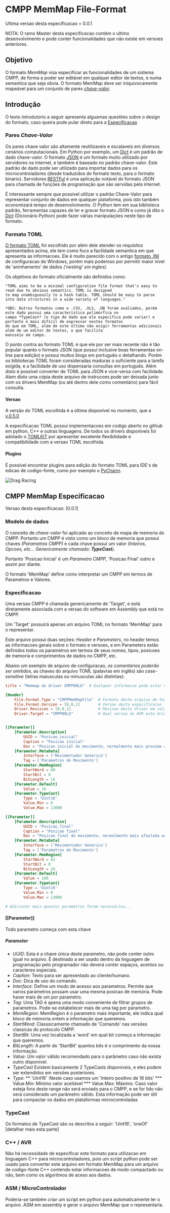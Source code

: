 # CMPP MemMap File-Format


Ultima versao desta especificacao = 0.0.1

NOTA: O ramo Master desta especificacao contém o ultimo desenvolvimento e pode conter funcionalidades que não existe
em versoes anteriores.

## Objetivo


O formato *MemMap* visa especificar as funcionalidades de um sistema CMPP, de forma a poder ser editável em qualquer
editor de textos, e numa semantica que seja obvia. O formato MemMap deve ser iniquivocamente mapeável para um
conjunto de pares [*chave-valor*][3].

[3]: https://en.wikipedia.org/wiki/Attribute%E2%80%93value_pair.


## Introdução

O texto introdutorio a seguir apresenta alguamas questões sobre o design do formato, caso queira pode pular direto para
a [Especificacao](#cmpp-memmap-especificacao)


### Pares *Chave-Valor*

Os pares chave valor são altamente reutilizaveis e escalaveis em diversos cenários computacionais. Em Python por exemplo,
um [Dict][1] é um padrão de dado chave-valor. O formato [JSON][2] é um formato muito utilizado por servidores na internet, e
também é baseado no padrão chave-valor. Este padrão de dado pode ser utilizado para importar dados para os
microcontroladores (desde traduzidos do formato texto, para o formato binario). Servidores [RESTFul][RESTFul] é uma aplicação
notável do formato JSON para chamada de funções de programação que são servidas pela internet.

É interessante sempre que possível utilizar o padrão Chave-Valor para representar conjunto de dados em qualquer plataforma,
pois isto também economizará tempo de desenvolvimento. O Python tem em sua biblioteca padrão, ferramentas capazes de
ler e gravar formato JSON e como já dito o [Dict][2] (Dicionário Python) pode fazer várias manipulações neste tipo de
formato.

[1]: https://docs.python.org/3/tutorial/datastructures.html#dictionaries
[2]: https://en.wikipedia.org/wiki/JSON
[RESTFul]: https://en.wikipedia.org/wiki/Representational_state_transfer



### Formato TOML


[O formato TOML][4] foi escolhido por além dele atender os requisitos apresentados acima, ele tem como foco a facilidade
semantica em que apresenta as informacoes. Ele é muito parecido com o antigo [formato .INI][5] de configuracao do Windows,
porém mais poderoso por permitir maior nível de 'aninhamento' de dados *('nesting' em ingles)*.


Os objetivos do formato oficialmente são definidos como:
```
"TOML aims to be a minimal configuration file format that's easy to read due to obvious semantics. TOML is designed
to map unambiguously to a hash table. TOML should be easy to parse into data structures in a wide variety of languages."
```

[4]: https://github.com/toml-lang/toml/tree/v0.5.0#user-content-table
[5]: https://en.wikipedia.org/wiki/INI_file

```
*OBS: Outros formatos como o .CSV, .XLS, .DB foram avaliados, porém este dado possui uma característica polimórfica no
campo *TypeCast* (o tipo de dado que ele especifica pode variar) e portanto é mais difícil de expressar nestes formatos
do que em TOML, além de este último não exigir ferramentas adicionais além de um editor de textos, o que facilita
manuseio em campo.
```

O ponto contra ao formato TOML é que ele por ser mais recente não é tão popular quanto o formato JSON (que possui
inclusive boas ferramentas on-line para edição) e possui muitos blogs em português o detalhando. Porém os bibliotecas
TOML foram consideradas maduras o suficiente para a tarefa exigida, e a facilidade de uso dispensaria consultas em
português. Além disto é possível converter de TOML para JSON e vice-versa com facilidade. Alem disto
uma cópia deste arquivo de instrucoes pode ser deixada junto com os drivers MemMap (ou até dentro dele como comentário)
para fácil consulta.


#### Versao

A versão do TOML escolhida é a última disponível no momento, que a [v.0.5.0][6]

A especificacao TOML possui implementacoes em codigo aberto no github em python, C++ e outras linguagens. De todos
os drivers disponíveis foi adotado o [TOMLKIT][7] por apresentar excelente flexibilidade e compatibilidade com a
versao TOML escolhida.

[6]: https://github.com/toml-lang/toml/blob/master/versions/en/toml-v0.5.0.md
[7]: https://github.com/sdispater/tomlkit

#### Plugins

É possível encontrar plugins para edição do formato TOML para IDE's de edicao de codigo-fonte, como por exemplo o
[PyCharm](https://www.jetbrains.com/pycharm/).

![Drag Racing](example_plugin.jpg)


## CMPP MemMap Especificacao


Versao desta especificacao: [0.0.1]

### Modelo de dados

O conceito de *chave-valor* foi aplicado ao conceito de mapa de memoria do CMPP. Portanto um CMPP é visto como um
bloco de memoria que possui chaves *(Parametros CMPP)* e cada chave possui um valor *(Inteiros, Opcoes, etc...
Genericamente chamado: **TypeCast**)*.

Portanto 'Posicao Inicial' é um *Parametro CMPP*, 'Posicao Final' outro e assim por diante.

O formato 'MemMap' define como interpretar um CMPP em termos de Parametros e Valores.

### Especificacao

Uma versao CMPP é chamada genericamente de 'Target', e está diretamente associada com a versao do software em Assembly
que está no CMPP.

Um 'Target' possuirá apenas um arquivo TOML no formato 'MemMap' para o representar.

Este arquivo possui duas seções: *Header* e *Parameters*, no header temos as informacoes gerais sobre o formato e
versoes, e em Parameters estão definidos todos os parametros em termos de seus nomes, tipos, posicoes de memoria e
comprimentos de dados no CMPP, etc.

Abaixo um exemplo de arquivo de configuracao, *os comentarios poderão ser omitidos*, as chaves do arquivo TOML (palavras
em inglês) são *case-sensitive* (letras maiusculas ou minusculas são distintas):

```toml
title = "Memmap do driver CMPP00LG"  # Qualquer informacao pode estar no título

[Header]
    File.Format.Type = "CMPPMemMapFile"  # Formato deste arquivo de texto
    File.Format.Version = [0,0,1]        # Versao desta especificacao
    Driver.Revision = [0,0,1]            # Revisao deste driver em relacao ao software CMPP
    Driver.Target = "CMPP00LG"           # Qual versao do AVR este driver especifica


[[Parameter]]
    [Parameter.Description]
        UUID = "Posicao_inicial"
        Caption = "Posicao inicial"
        Doc = "Posicao inicial do movimento, normalmente mais proxima ao motor"
    [Parameter.MetaData]
        Interface = ['Movimentador Generico']
        Tag = ['Parametros de Movimento']
    [Parameter.MemRegion]
        StartWord = 80
        StartBit = 0
        BitLength = 16
    [Parameter.Default]
        Value = 10
    [Parameter.TypeCast]
        Type = 'Uint16'
        Value.Min = 0
        Value.Max = 13000

[[Parameter]]
    [Parameter.Description]
        UUID = "Posicao_final"
        Caption = "Posicao final"
        Doc = "Posicao final do movimento, normalmente mais afastada ao motor"
    [Parameter.MetaData]
        Interface = ['Movimentador Generico']
        Tag = ['Parametros de Movimento']
    [Parameter.MemRegion]
        StartWord = 81
        StartBit = 0
        BitLength = 16
    [Parameter.Default]
        Value = 100
    [Parameter.TypeCast]
        Type = 'Uint16'
        Value.Min = 0
        Value.Max = 13000

# Adicionar mais quantos parametros forem necessários...


```


#### [[Parameter]]
Todo parametro começa com esta chave

##### Parameter
* *UUID*: Esta é a chave única deste parametro, não pode conter outro igual no arquivo. É destinado a ser usado dentro da
linguagem de programação pelo programador não deverá conter espaços, acentos ou caracteres especiais.
* *Caption*: Texto para ser apresentado ao cliente/humano.
* *Doc*: Dica de uso do comando.
* *Interface*: Define um modo de acesso aos parametros. Permite que varios parametros possam usar uma mesma posicao de
memória. Pode haver mais de um por parametro.
* *Tag*: Uma TAG é apena uma modo conveniente de filtrar grupos de parametros. Pode-se estabelecer mais de uma tag por parametro.
* *MemRegion*: MemRegion é o parametro mais importante, ele indica qual bloco de memoria ontem a informação que queremos.
* *StartWord*: Classsicamente chamado de 'Comando' nas versões classicas do protocolo CMPP.
* *StartBit*: Uma vez localizada a 'word' em qual bit começa a informação que queremos.
* *BitLength*: A partir do 'StartBit' quantos bits é o comprimento da nossa informação.
* *Value*: Um valor válido recomendado para o parãmetro caso não exista outro disponível.
* *TypeCast* Existem basicamente 2 TypeCasts disponíveis, e eles podem ser extendidos em versões posteriores.
* *Type*:
** 'Uint16' :Neste caso usamos um 'Inteiro positivo de 16 bits'
*** Value.Min: Mínimo valor aceitável
*** Value.Max: Máximo. Caso valor esteja fora deste range não será enviado para o CMPP, e se for lido não será
considerado um parâmetro válido. Esta informação pode ser útil para compactar os dados em plataformas microcontroladas

### TypeCast

Os formatos de TypeCast são os descritos a seguir: 'Uint16', 'oneOf' [detalhar mais esta parte]


### C++ / AVR

Não há necessidade de especificar este formato para utilizacao em linguagem C++ para microcontroladores, pois um
script python pode ser usado para converter este arquivo em formato MemMap para um arquivo de codigo-fonte C++
contendo estar informacoes de modo compactado ou não, bem como os algoritmos de aceso aos dados.

### ASM / MicroControlador

Poderia-se também criar um script em python para automaticamente ler o arquivo .ASM em assembly e gerar o
arquivo MemMap que o representaria.







